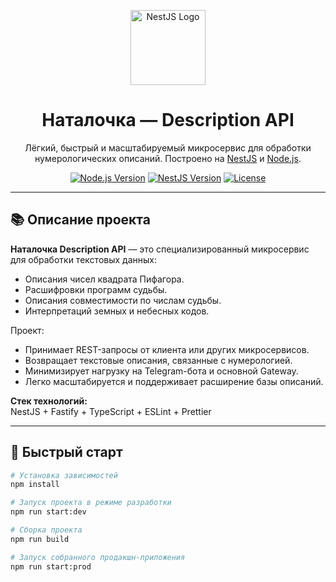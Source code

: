 <p align="center">
  <img src="https://nestjs.com/img/logo-small.svg" width="120" alt="NestJS Logo" />
</p>

<h1 align="center">Наталочка — Description API</h1>
<p align="center">
  Лёгкий, быстрый и масштабируемый микросервис для обработки нумерологических описаний. Построено на <a href="https://nestjs.com/" target="_blank">NestJS</a> и <a href="https://nodejs.org/" target="_blank">Node.js</a>.
</p>

<p align="center">
  <a href="https://nodejs.org/" target="_blank"><img src="https://img.shields.io/badge/Node.js-20.x-brightgreen" alt="Node.js Version" /></a>
  <a href="https://nestjs.com/" target="_blank"><img src="https://img.shields.io/badge/NestJS-11.x-red" alt="NestJS Version" /></a>
  <a href="https://www.npmjs.com/" target="_blank"><img src="https://img.shields.io/npm/l/express" alt="License" /></a>
</p>

---

## 📚 Описание проекта

**Наталочка Description API** — это специализированный микросервис для обработки текстовых данных:
- Описания чисел квадрата Пифагора.
- Расшифровки программ судьбы.
- Описания совместимости по числам судьбы.
- Интерпретаций земных и небесных кодов.

Проект:
- Принимает REST-запросы от клиента или других микросервисов.
- Возвращает текстовые описания, связанные с нумерологией.
- Минимизирует нагрузку на Telegram-бота и основной Gateway.
- Легко масштабируется и поддерживает расширение базы описаний.

**Стек технологий:**  
NestJS + Fastify + TypeScript + ESLint + Prettier

---

## 🚀 Быстрый старт

```bash
# Установка зависимостей
npm install

# Запуск проекта в режиме разработки
npm run start:dev

# Сборка проекта
npm run build

# Запуск собранного продакшн-приложения
npm run start:prod
